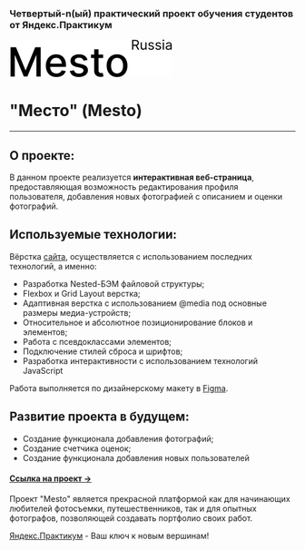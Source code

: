 ### Четвертый-n(ый) практический проект обучения студентов от Яндекс.Практикум

[![LOGO](src/images/logo-black.svg)](https://kolob-ok.github.io/mesto/ "Проект Яндекса")
# "Место" (Mesto)

__________

## О проекте:

В данном проекте реализуется **интерактивная веб-страница**, предоставляющая возможность редактирования профиля
пользователя, добавления новых фотографией с описанием и оценки фотографий.

## Используемые технологии:

Вёрстка [сайта](https://kolob-ok.github.io/mesto/), осуществляется с использованием последних технологий, а именно:

* Разработка Nested-БЭМ файловой структуры;
* Flexbox и Grid Layout верстка;
* Адаптивная верстка с использованием @media под основные размеры медиа-устройств;
* Относительное и абсолютное позиционирование блоков и элементов;
* Работа с псевдоклассами элементов;
* Подключение стилей сброса и шрифтов;
* Разработка интерактивности с использованием технологий JavaScript

Работа выполняется по дизайнерскому макету
в [Figma](https://www.figma.com/file/2cn9N9jSkmxD84oJik7xL7/JavaScript.-Sprint-4?node-id=0%3A1).

## Развитие проекта в будущем:

* Создание функционала добавления фотографий;
* Создание счетчика оценок;
* Создание функционала добавления новых пользователей

#### [Ссылка на проект &rarr;](https://kolob-ok.github.io/mesto/ "Проект Яндекса")

Проект "Mesto" является прекрасной платформой как для начинающих любителей фотосъемки, путешественников, так и для
опытных фотографов, позволяющей создавать портфолио своих работ.

[Яндекс.Практикум](https://practicum.yandex.ru "Повернуть ключик к новым вершинам") - Ваш ключ к новым вершинам!
